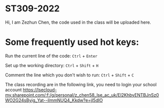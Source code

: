 # ST309-2022

Hi, I am Zezhun Chen, the code used in the class will be uploaded here.

# Some frequently used hot keys:
Run the current line of the code: `Ctrl` + `Enter`

Set up the working directory: `Ctrl` + `Shift` + `H`

Comment the line which you don't wish to run: `Ctrl` + `Shift`  + `C`

The class recording are in the following link, you need to login your school account 
https://lsecloud-my.sharepoint.com/:f:/g/personal/z_chen58_lse_ac_uk/El2KhbyENTBJnSz0WO2G24sByig_Yat--ilmmNUQ4_Kkdw?e=jI5dIO 
